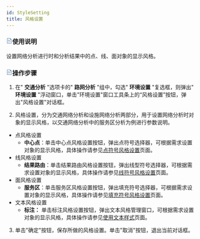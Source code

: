 ```yaml
---
id: StyleSetting
title: 风格设置
---
```

### ![](../img/read.gif)使用说明

设置网络分析进行时和分析结果中的点、线、面对象的显示风格。

### ![](../img/read.gif)操作步骤

1. 在" **交通分析** "选项卡的" **路网分析** "组中，勾选" **环境设置** "复选框，则弹出" **环境设置** "浮动窗口，单击"环境设置"窗口工具条上的“风格设置”按钮，弹出"风格设置"对话框。

2. 风格设置，分为交通网络分析和设施网络分析两部分，用于设置网络分析时对象的显示风格，以交通网络分析中的服务区分析为例进行参数说明。
  * 点风格设置
    * **中心点**：单击中心点风格设置按钮，弹出点符号选择器，可根据需求设置对象的显示风格，具体操作请参见[点符号风格设置](../Visualization/LayerStyle/PointSymStyle)页面。
  * 线风格设置
    * **结果路由**：单击结果路由风格设置按钮，弹出线型符号选择器，可根据需求设置对象的显示风格，具体操作请参见[线符号风格设置](../Visualization/LayerStyle/LineSymStyle)页面。
  * 面风格设置
    * **服务区**：单击服务区风格设置按钮，弹出填充符号选择器，可根据需求设置对象的显示风格，具体操作请参见[填充符号风格设置](../Visualization/LayerStyle/FillSymStyle)页面。
  * 文本风格设置
    * **标注：**
单击标注风格设置按钮，弹出文本风格管理窗口，可根据需求设置对象的显示风格，具体操作请参见[使用文本样式](../Visualization/LayerStyle/TextStyleTemplategroup)页面。
3. 单击"确定"按钮，保存所做的风格设置。单击"取消"按钮，退出当前对话框。 